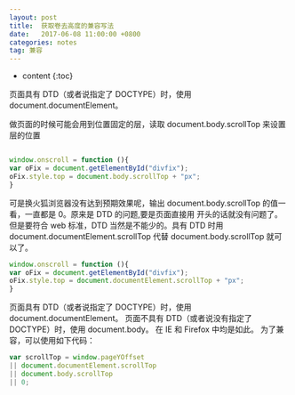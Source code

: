 ```yaml
---
layout: post
title:  获取卷去高度的兼容写法
date:   2017-06-08 11:00:00 +0800
categories: notes
tag: 兼容
---
```


* content
{:toc}

页面具有 DTD（或者说指定了 DOCTYPE）时，使用 document.documentElement。

做页面的时候可能会用到位置固定的层，读取 document.body.scrollTop 来设置层的位置

``` javascript

window.onscroll = function (){ 
var oFix = document.getElementById("divfix"); 
oFix.style.top = document.body.scrollTop + "px"; 
} 

```

可是换火狐浏览器没有达到预期效果呢，输出 document.body.scrollTop 的值一看，一直都是 0。原来是 DTD 的问题,要是页面直接用 开头的话就没有问题了。但是要符合 web 标准，DTD 当然是不能少的。具有 DTD 时用 document.documentElement.scrollTop 代替 document.body.scrollTop 就可以了。

``` javascript
window.onscroll = function (){
var oFix = document.getElementById("divfix");
oFix.style.top = document.documentElement.scrollTop + "px";
}
```

页面具有 DTD（或者说指定了 DOCTYPE）时，使用 document.documentElement。
页面不具有 DTD（或者说没有指定了 DOCTYPE）时，使用 document.body。
在 IE 和 Firefox 中均是如此。
为了兼容，可以使用如下代码：

```javascript
var scrollTop = window.pageYOffset
|| document.documentElement.scrollTop
|| document.body.scrollTop
|| 0;
```
